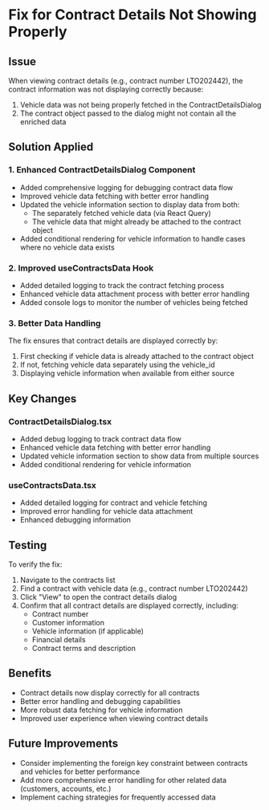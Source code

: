 # Fix for Contract Details Not Showing Properly

## Issue
When viewing contract details (e.g., contract number LTO202442), the contract information was not displaying correctly because:
1. Vehicle data was not being properly fetched in the ContractDetailsDialog
2. The contract object passed to the dialog might not contain all the enriched data

## Solution Applied

### 1. Enhanced ContractDetailsDialog Component
- Added comprehensive logging for debugging contract data flow
- Improved vehicle data fetching with better error handling
- Updated the vehicle information section to display data from both:
  - The separately fetched vehicle data (via React Query)
  - The vehicle data that might already be attached to the contract object
- Added conditional rendering for vehicle information to handle cases where no vehicle data exists

### 2. Improved useContractsData Hook
- Added detailed logging to track the contract fetching process
- Enhanced vehicle data attachment process with better error handling
- Added console logs to monitor the number of vehicles being fetched

### 3. Better Data Handling
The fix ensures that contract details are displayed correctly by:
1. First checking if vehicle data is already attached to the contract object
2. If not, fetching vehicle data separately using the vehicle_id
3. Displaying vehicle information when available from either source

## Key Changes

### ContractDetailsDialog.tsx
- Added debug logging to track contract data flow
- Enhanced vehicle data fetching with better error handling
- Updated vehicle information section to show data from multiple sources
- Added conditional rendering for vehicle information

### useContractsData.tsx
- Added detailed logging for contract and vehicle fetching
- Improved error handling for vehicle data attachment
- Enhanced debugging information

## Testing
To verify the fix:
1. Navigate to the contracts list
2. Find a contract with vehicle data (e.g., contract number LTO202442)
3. Click "View" to open the contract details dialog
4. Confirm that all contract details are displayed correctly, including:
   - Contract number
   - Customer information
   - Vehicle information (if applicable)
   - Financial details
   - Contract terms and description

## Benefits
- Contract details now display correctly for all contracts
- Better error handling and debugging capabilities
- More robust data fetching for vehicle information
- Improved user experience when viewing contract details

## Future Improvements
- Consider implementing the foreign key constraint between contracts and vehicles for better performance
- Add more comprehensive error handling for other related data (customers, accounts, etc.)
- Implement caching strategies for frequently accessed data